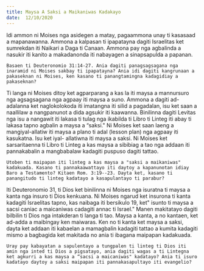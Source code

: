 ```yaml
---
title: Maysa A Saksi a Maikaniwas Kadakayo
date:  12/10/2020
---
```


Idi ammon ni Moises nga asidegen a matay, pagaammona unay ti kasasaad a mapanawanna. Ammona a kalpasan ti ipapatayna dagiti Israelitas ket sumrekdan iti Naikari a Daga ti Canaan. Ammona pay nga agbalinda a nasukir iti kanito a makadanonda iti nabayagen a sinapsapulda a papanan.

`Basaen ti Deuteronomio 31:14-27. Ania dagiti panagsagsagana nga inaramid ni Moises sakbay ti ipapatayna? Ania idi dagiti kangrunaan a pakaseknan ni Moises, ken kasano ti panangtamingna kadagidiay a pakaseknan?`

Ti langa ni Moises ditoy ket agparparang a kas la iti maysa a mannursuro nga agsagsagana nga agpaay iti maysa a suno. Ammona a dagiti ad-adalanna ket naglokolokoda iti imatangna iti silid a pagadalan, isu ket saan a naallilaw a nangpanunot a dida agsukir iti kaawanna. Binilinna dagiti Levitas nga isu a nangawit iti lakasa ti tulag nga ikabilda ti Libro ti Linteg iti abay ti lakasa tapno agbalin a maysa a “saksi." Ni Moises ket saan laeng a mangiyal-allatiw iti maysa a plano ti adal (lesson plan) nga agpaay iti kasukatna. Isu ket iyal- allatiwna iti maysa a saksi. Ni Moises ket sarsaritaenna ti Libro ti Linteg a kas maysa a sibibiag a tao nga addaan iti pannakabalin a mangbabalaw kadagiti puspuso dagiti tattao.

`Utoben ti maipapan iti linteg a kas maysa a "saksi a maikaniwas" kadakuada. Kasano ti pannakaawattayo iti daytoy a kapanunotan idiay Baro a Testamento? Kitaen Rom. 3:19--23. Dayta ket, kasano ti panangitudo ti linteg kadatayo a kasapulantayo ti parabur?`

Iti Deuteronomio 31, ti Dios ket binilinna ni Moises nga isuratna ti maysa a kanta nga insuro ti Dios kenkuana. Ni Moises ngarud ket insurona ti kanta kadagiti Israelitas tapno, kas naibaga iti bersikulo 19, ket" isunto ti maysa a sacsi caniac a maicaniwas cadagiti annac ti Israel." Manen makitatayo dagiti bilbilin ti Dios nga intakderan ti langa ti tao. Maysa a kanta, a no kantaen, ket ad-adda a maibingay ken maiwaras. Ken no ti kanta ket maysa a saksi, dayta ket addaan iti kabaelan a mamagbalin kadagiti tattao a kumita kadagiti mismo a bagbagida ket makitada no ania ti ibagana maipapan kadakuada.

`Uray pay kabayatan a sapulentayo a tungpalen ti linteg ti Dios iti amin nga inted ti Dios a pigsatayo, ania dagiti wagas a ti Lintegna ket agkurri a kas maysa a “sacsi a maicaniwas" kadatayo? Ania ti isuro kadatayo daytoy a saksi maipapan iti pannakasapultayo iti evangelio?`